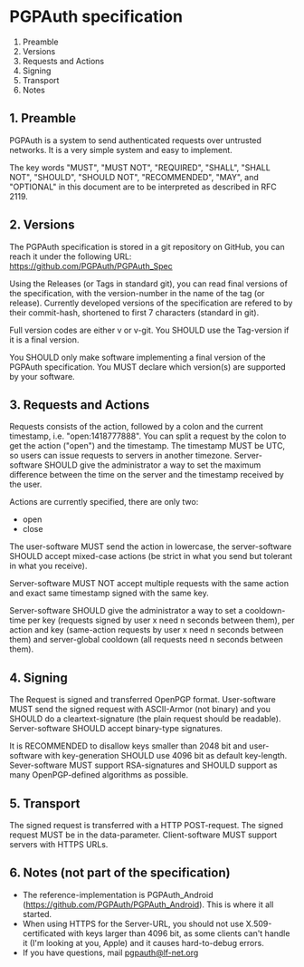 # PGPAuth specification

1. Preamble
2. Versions
3. Requests and Actions
4. Signing
5. Transport
6. Notes

## 1. Preamble

PGPAuth is a system to send authenticated requests over untrusted networks.
It is a very simple system and easy to implement.

The key words "MUST", "MUST NOT", "REQUIRED", "SHALL", "SHALL NOT", "SHOULD", "SHOULD NOT", "RECOMMENDED",  "MAY", and "OPTIONAL" in this document are to be interpreted as described in RFC 2119.



## 2. Versions

The PGPAuth specification is stored in a git repository on GitHub, you can reach it under the following URL:
https://github.com/PGPAuth/PGPAuth_Spec

Using the Releases (or Tags in standard git), you can read final versions of the specification, with the version-number in the name of the tag (or release).
Currently developed versions of the specification are refered to by their commit-hash, shortened to first 7 characters (standard in git).

Full version codes are either v<Tag-Name here> or v<commit-hash here>-git. You SHOULD use the Tag-version if it is a final version.

You SHOULD only make software implementing a final version of the PGPAuth specification. You MUST declare which version(s) are supported by your software.



## 3. Requests and Actions

Requests consists of the action, followed by a colon and the current timestamp, i.e. "open:1418777888". You can split a request by the colon to get the action ("open") and the timestamp.
The timestamp MUST be UTC, so users can issue requests to servers in another timezone. Server-software SHOULD give the administrator a way to set the maximum difference between the time on the server and the timestamp received by the user.

Actions are currently specified, there are only two:
- open
- close

The user-software MUST send the action in lowercase, the server-software SHOULD accept mixed-case actions (be strict in what you send but tolerant in what you receive).

Server-software MUST NOT accept multiple requests with the same action and exact same timestamp signed with the same key.

Server-software SHOULD give the administrator a way to set a cooldown-time per key (requests signed by user x need n seconds between them),
per action and key (same-action requests by user x need n seconds between them) and server-global cooldown (all requests need n seconds between them).



## 4. Signing

The Request is signed and transferred OpenPGP format. User-software MUST send the signed request with ASCII-Armor (not binary) and you SHOULD do a cleartext-signature (the plain request should be readable).
Server-software SHOULD accept binary-type signatures.

It is RECOMMENDED to disallow keys smaller than 2048 bit and user-software with key-generation SHOULD use 4096 bit as default key-length.
Sever-software MUST support RSA-signatures and SHOULD support as many OpenPGP-defined algorithms as possible.



## 5. Transport

The signed request is transferred with a HTTP POST-request. The signed request MUST be in the data-parameter. 
Client-software MUST support servers with HTTPS URLs. 




## 6. Notes (not part of the specification)

- The reference-implementation is PGPAuth_Android (https://github.com/PGPAuth/PGPAuth_Android). This is where it all started.
- When using HTTPS for the Server-URL, you should not use X.509-certificated with keys larger than 4096 bit, as some clients can't handle it (I'm looking at you, Apple) and it causes hard-to-debug errors.
- If you have questions, mail pgpauth@lf-net.org
